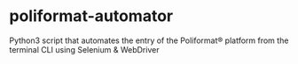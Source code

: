 # poliformat-automator
Python3 script that automates the entry of the Poliformat® platform from the terminal CLI using Selenium &amp; WebDriver

